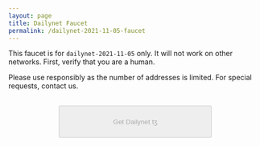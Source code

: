 ```yaml
---
layout: page
title: Dailynet Faucet
permalink: /dailynet-2021-11-05-faucet
---
```


This faucet is for `dailynet-2021-11-05` only. It will not work on other networks. First, verify that you are a human.

Please use responsibly as the number of addresses is limited. For special requests, contact us.

<script src='https://www.google.com/recaptcha/api.js'></script>
<script src='https://cdnjs.cloudflare.com/ajax/libs/jquery/3.3.1/jquery.min.js'></script>
<script>
function captchaDone(response) {
  $("#gettz").prop('disabled',false); $("#gettz").addClass('btn-b');
}
function submitted() {
  $("#gettz").prop('disabled',true); $("#gettz").removeClass('btn-b');
}
</script>


<form method='POST' action='https://faucet.dailynet-2021-11-05.teztnets.xyz' onsubmit="submitted()">
    <div>
        <div class="g-recaptcha" data-sitekey="6LcARlgbAAAAAHfqADFawmaQ5U4dceyrdMi1Rtpj" data-callback="captchaDone"></div>
        <br/>
        <button id="gettz" style='display: block; margin: 0 auto; width: 304px; height: 64px;' disabled=true>Get Dailynet ꜩ</button>
    </div>
</form>
